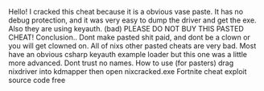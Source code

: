 Hello! I cracked this cheat because it is a obvious vase paste. It has no debug protection, and it was very easy to dump the driver and get the exe. Also they are using keyauth. (bad) PLEASE DO NOT BUY THIS PASTED CHEAT! Conclusion.. Dont make pasted shit paid, and dont be a clown or you will get clowned on. All of nixs other pasted cheats are very bad. Most have an obvious csharp keyauth example loader but this one was a little more advanced. Dont trust no names. How to use (for pasters) drag nixdriver into kdmapper then open nixcracked.exe
Fortnite cheat exploit source code free
